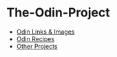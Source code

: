 # The-Odin-Project
- [Odin Links & Images](./odin-links-and-images)
- [Odin Recipes](./odin-recipes)
- [Other Projects](./other-projects/interneting-is-hard/flexbox)

